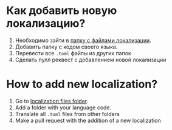 # Как добавить новую локализацию?

1. Необходимо зайти в [папку с файлами локализации](../../src/main/resources/localization).
2. Добавить папку с кодом своего языка.
3. Перевести все `.toml` файлы из других папок
4. Сделать пулл реквест с добавлением новой локализации

# How to add new localization?
1. Go to [localization files folder](../../src/main/resources/localization).
2. Add a folder with your language code.
3. Translate all `.toml` files from other folders
4. Make a pull request with the addition of a new localization
